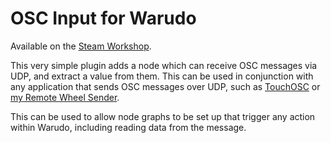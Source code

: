 # OSC Input for Warudo

Available on the [Steam Workshop](https://steamcommunity.com/sharedfiles/filedetails/?id=3006445377).

This very simple plugin adds a node which can receive OSC messages via UDP, and extract a value from them. This can be used in conjunction with any application that sends OSC messages over UDP, such as [TouchOSC](https://hexler.net/touchosc) or [my Remote Wheel Sender](https://github.com/Barinzaya/remote-wheel).

This can be used to allow node graphs to be set up that trigger any action within Warudo, including reading data from the message.
